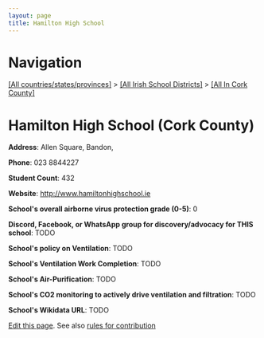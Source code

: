 ```yaml
---
layout: page
title: Hamilton High School
---
```

# Navigation

[[All countries/states/provinces]](../../..) > [[All Irish School Districts]](../..) > [[All In Cork County]](..)

# Hamilton High School (Cork County)

**Address**: Allen Square, Bandon,

**Phone**: 023 8844227

**Student Count**: 432

**Website**: <http://www.hamiltonhighschool.ie>

**School's overall airborne virus protection grade (0-5)**: 0

**Discord, Facebook, or WhatsApp group for discovery/advocacy for THIS school**: TODO

**School's policy on Ventilation**: TODO

**School's Ventilation Work Completion**: TODO

**School's Air-Purification**: TODO

**School's CO2 monitoring to actively drive ventilation and filtration**: TODO

**School's Wikidata URL**: TODO


[Edit this page](https://github.com/ventilate-schools/Ireland/edit/main/./Cork_County/Hamilton_High_School.md). See also [rules for contribution](../../../contribution-rules/)
